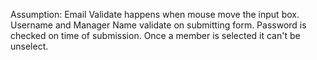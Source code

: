 Assumption: 
Email Validate happens when mouse move the input box.
Username and Manager Name validate on submitting form.
Password is checked on time of submission.
Once a member is selected it can't be unselect.
